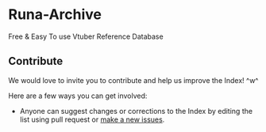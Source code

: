 # Runa-Archive
Free &amp; Easy To use Vtuber Reference Database

## Contribute
We would love to invite you to contribute and help us improve the Index! ^w^

Here are a few ways you can get involved:
- Anyone can suggest changes or corrections to the Index by editing the list using pull request or [make a new issues](https://github.com/kekuwi/Runa-Archive/issues/new).
